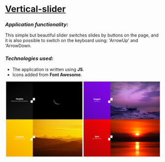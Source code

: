 # [Vertical-slider](https://mkaell.github.io/vertical-slider/)

### _Application functionality:_ 
This simple but beautiful slider switches slides by buttons on the page, and it is also possible to switch on the keyboard using: 'ArrowUp' and 'ArrowDown.

### _Technologies used:_ 
- The application is written using **JS**.
- Icons added from **Font Awesome**.


<div align="center">
  <img src="./img/first.png" align="center" width='49%'>
  <img src="./img/second.png"align="center" width='49%'>
  <img src="./img/third.png"align="center" width='49%'>
  <img src="./img/fourth.png"align="center" width='49%'>
</div>

